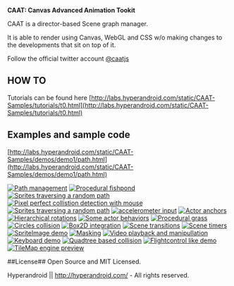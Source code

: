 **CAAT: Canvas Advanced Animation Tookit**

CAAT is a director-based Scene graph manager.

It is able to render using Canvas, WebGL and CSS w/o making changes to the developments that sit on top of it.

Follow the official twitter account <a href="http://twitter.com/caatjs" class="twitter-follow-button" data-show-count="false">@caatjs</a>

## HOW TO ##
Tutorials can be found here [http://labs.hyperandroid.com/static/CAAT-Samples/tutorials/t0.html](http://labs.hyperandroid.com/static/CAAT-Samples/tutorials/t0.html)

## Examples and sample code ##

[http://labs.hyperandroid.com/static/CAAT-Samples/demos/demo1/path.html](http://labs.hyperandroid.com/static/CAAT-Samples/demos/demo1/path.html)

<a href="http://hyperandroid.gitgub.com/CAAT/documentation/demos/demo1/path_org.html"><img class="image_h" src="http://hyperandroid.gitgub.com/CAAT/thumbs/demo1.png" alt="Path management"></a>
<a href="http://hyperandroid.gitgub.com/CAAT/documentation/demos/demo2/fishpond_org.html"><img class="image_h" src="http://hyperandroid.gitgub.com/CAAT/thumbs/demo2.png" alt="Procedural fishpond"></a>
<a href="http://hyperandroid.gitgub.com/CAAT/documentation/demos/demo3/sprites_org.html"><img class="image_h" src="http://hyperandroid.gitgub.com/CAAT/thumbs/demo3.png" alt="Sprites traversing a random path"></a>
<a href="http://hyperandroid.gitgub.com/CAAT/documentation/demos/demo4/coordinates_org.html"><img class="image_h" src="http://hyperandroid.gitgub.com/CAAT/thumbs/demo4.png" alt="Pixel perfect collistion detection with mouse"></a>
<a href="http://hyperandroid.gitgub.com/CAAT/documentation/demos/demo5/text-on-path_org.html"><img class="image_h" src="http://hyperandroid.gitgub.com/CAAT/thumbs/demo5.png" alt="Sprites traversing a random path"></a>
<a href="http://hyperandroid.gitgub.com/CAAT/documentation/demos/demo6/accelerometer_org.html"><img class="image_h" src="http://hyperandroid.gitgub.com/CAAT/thumbs/demo6.png" alt="accelerometer input"></a>
<a href="http://hyperandroid.gitgub.com/CAAT/documentation/demos/demo7/anchors_org.html"><img class="image_h" src="http://hyperandroid.gitgub.com/CAAT/thumbs/demo7.png" alt="Actor anchors"></a>
<a href="http://hyperandroid.gitgub.com/CAAT/documentation/demos/demo8/hierarchy_org.html"><img class="image_h" src="http://hyperandroid.gitgub.com/CAAT/thumbs/demo8.png" alt="Hierarchical rotations"></a>
<a href="http://hyperandroid.gitgub.com/CAAT/documentation/demos/demo9/behaviors_org.html"><img class="image_h" src="http://hyperandroid.gitgub.com/CAAT/thumbs/demo9.png" alt="Some actor behaviors"></a>
<a href="http://hyperandroid.gitgub.com/CAAT/documentation/demos/demo10/garden_org.html"><img class="image_h" src="http://hyperandroid.gitgub.com/CAAT/thumbs/demo10.png" alt="Procedural grass"></a>
<a href="http://hyperandroid.gitgub.com/CAAT/documentation/demos/demo11/circles_org.html"><img class="image_h" src="http://hyperandroid.gitgub.com/CAAT/thumbs/demo11.png" alt="Circles collision"></a>
<a href="http://hyperandroid.gitgub.com/CAAT/documentation/demos/demo12/box2d_org.html"><img class="image_h" src="http://hyperandroid.gitgub.com/CAAT/thumbs/demo12.png" alt="Box2D integration"></a>
<a href="http://hyperandroid.gitgub.com/CAAT/documentation/demos/demo12+1/transitions_org.html"><img class="image_h" src="http://hyperandroid.gitgub.com/CAAT/thumbs/demo13.png" alt="Scene transitions"></a>
<a href="http://hyperandroid.gitgub.com/CAAT/documentation/demos/demo14/timers_org.html"><img class="image_h" src="http://hyperandroid.gitgub.com/CAAT/thumbs/demo14.png" alt="Scene timers"></a>
<a href="http://hyperandroid.gitgub.com/CAAT/documentation/demos/demo15/logofrenzy_org.html"><img class="image_h" src="http://hyperandroid.gitgub.com/CAAT/thumbs/demo15.png" alt="SpriteImage demo"></a>
<a href="http://hyperandroid.gitgub.com/CAAT/documentation/demos/demo16/mask_org.html"><img class="image_h" src="http://hyperandroid.gitgub.com/CAAT/thumbs/demo16.png" alt="Masking"></a>
<a href="http://hyperandroid.gitgub.com/CAAT/documentation/demos/demo17/video_org.html"><img class="image_h" src="http://hyperandroid.gitgub.com/CAAT/thumbs/demo17.png" alt="Video playback and manipullation"></a>
<a href="http://hyperandroid.gitgub.com/CAAT/documentation/demos/demo18/keys_org.html"><img class="image_h" src="http://hyperandroid.gitgub.com/CAAT/thumbs/demo18.png" alt="Keyboard demo"></a>
<a href="http://hyperandroid.gitgub.com/CAAT/documentation/demos/demo19/collision.html"><img class="image_h" src="http://hyperandroid.gitgub.com/CAAT/thumbs/demo19.png" alt="Quadtree based collision"></a>
<a href="http://hyperandroid.gitgub.com/CAAT/documentation/demos/demo20/flightcontrol.html"><img class="image_h" src="http://hyperandroid.gitgub.com/CAAT/thumbs/demo20.png" alt="Flightcontrol like demo"></a>
<a href="http://hyperandroid.gitgub.com/CAAT/documentation/demos/demo21/vvv.html"><img class="image_h" src="http://hyperandroid.gitgub.com/CAAT/thumbs/demo21.png" alt="TileMap engine preview"></a>


##License##
Open Source and MIT Licensed.

Hyperandroid  ||  http://hyperandroid.com/ - All rights reserved.


